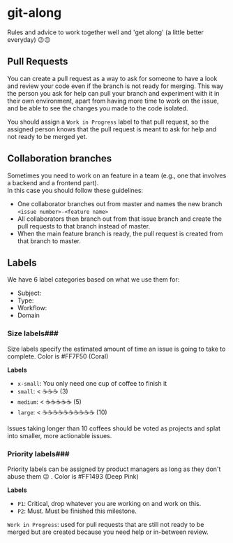 # git-along
Rules and advice to work together well and 'get along' (a little better everyday) 😉😉

## Pull Requests ##
You can create a pull request as a way to ask for someone to have a look and review your code even if the branch is not ready for merging. This way the person you ask for help can pull your branch and experiment with it in their own environment, apart from having more time to work on the issue, and be able to see the changes you made to the code isolated.

You should assign a `Work in Progress` label to that pull request, so the assigned person knows that the pull request is meant to ask for help and not ready to be merged yet.

## Collaboration branches ##
Sometimes you need to work on an feature in a team (e.g., one that involves a backend and a frontend part).  
In this case you should follow these guidelines:  
- One collaborator branches out from master and names the new branch `<issue number>-<feature name>`
- All collaborators then branch out from that issue branch and create the pull requests to that branch instead of master.
- When the main feature branch is ready, the pull request is created from that branch to master.

## Labels ##
We have 6 label categories based on what we use them for:
- Subject:
- Type:
- Workflow:
- Domain

### Size labels###
Size labels specify the estimated amount of time an issue is going to take to complete. Color is #FF7F50 (Coral)  

**Labels**  
- `x-small`:  You only need one cup of coffee to finish it  
- `small`:  < ☕️☕️☕️  (3)  
- `medium`: < ☕️☕️☕️☕️☕️  (5)  
- `large`: < ☕️☕️☕️☕️☕️☕️☕️☕️☕️☕️  (10)  

Issues taking longer than 10 coffees should be voted as projects and splat into smaller, more actionable issues.

### Priority labels###
Priority labels can be assigned by product managers as long as they don't abuse them 😉 . Color is #FF1493 (Deep Pink)  

**Labels**  
- `P1`: Critical, drop whatever you are working on and work on this.  
- `P2`: Must. Must be finished this milestone.  

`Work in Progress`: used for pull requests that are still not ready to be merged but are created because you need help or in-between review.
